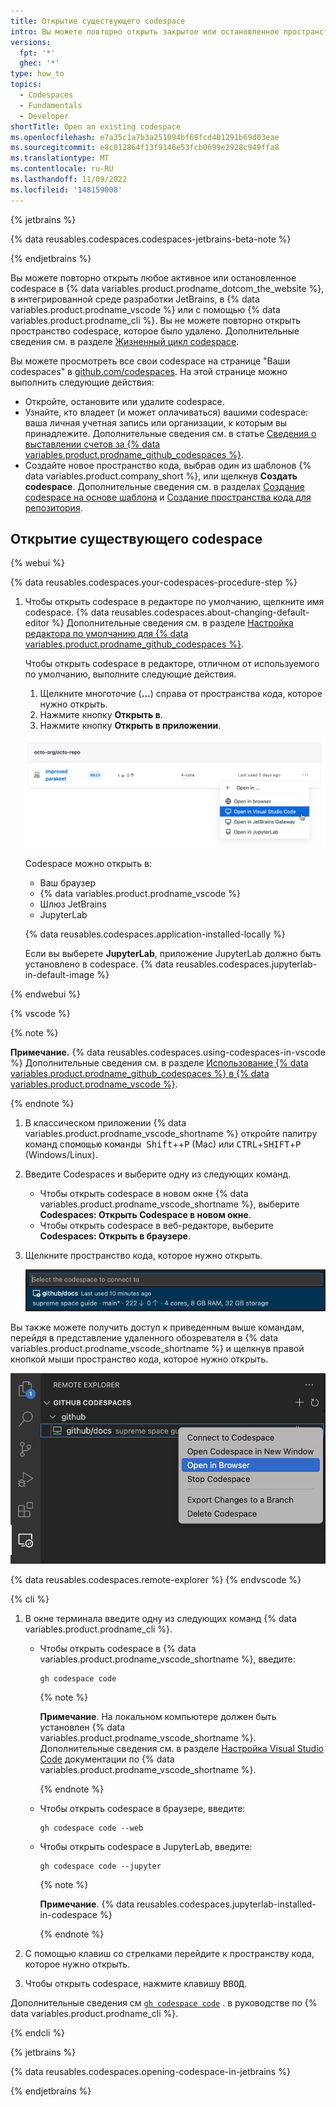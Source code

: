 ```yaml
---
title: Открытие существующего codespace
intro: Вы можете повторно открыть закрытое или остановленное пространство кода и вернуться к работе.
versions:
  fpt: '*'
  ghec: '*'
type: how_to
topics:
  - Codespaces
  - Fundamentals
  - Developer
shortTitle: Open an existing codespace
ms.openlocfilehash: e7a35c1a7b3a251094bf69fcd401291b69d03eae
ms.sourcegitcommit: e8c012864f13f9146e53fcb0699e2928c949ffa8
ms.translationtype: MT
ms.contentlocale: ru-RU
ms.lasthandoff: 11/09/2022
ms.locfileid: '148159008'
---
```

{% jetbrains %}

{% data reusables.codespaces.codespaces-jetbrains-beta-note %}

{% endjetbrains %}

Вы можете повторно открыть любое активное или остановленное codespace в {% data variables.product.prodname_dotcom_the_website %}, в интегрированной среде разработки JetBrains, в {% data variables.product.prodname_vscode %} или с помощью {% data variables.product.prodname_cli %}. Вы не можете повторно открыть пространство codespace, которое было удалено. Дополнительные сведения см. в разделе [Жизненный цикл codespace](/codespaces/developing-in-codespaces/the-codespace-lifecycle).

Вы можете просмотреть все свои codespace на странице "Ваши codespaces" в [github.com/codespaces](https://github.com/codespaces). На этой странице можно выполнить следующие действия:

- Откройте, остановите или удалите codespace.
- Узнайте, кто владеет (и может оплачиваться) вашими codespace: ваша личная учетная запись или организации, к которым вы принадлежите. Дополнительные сведения см. в статье [Сведения о выставлении счетов за {% data variables.product.prodname_github_codespaces %}](/billing/managing-billing-for-github-codespaces/about-billing-for-github-codespaces).
- Создайте новое пространство кода, выбрав один из шаблонов {% data variables.product.company_short %}, или щелкнув **Создать codespace**. Дополнительные сведения см. в разделах [Создание codespace на основе шаблона](/codespaces/developing-in-codespaces/creating-a-codespace-from-a-template) и [Создание пространства кода для репозитория](/codespaces/developing-in-codespaces/creating-a-codespace-for-a-repository).

## Открытие существующего codespace

{% webui %}

{% data reusables.codespaces.your-codespaces-procedure-step %}
1. Чтобы открыть codespace в редакторе по умолчанию, щелкните имя codespace. {% data reusables.codespaces.about-changing-default-editor %} Дополнительные сведения см. в разделе [Настройка редактора по умолчанию для {% data variables.product.prodname_github_codespaces %}](/codespaces/customizing-your-codespace/setting-your-default-editor-for-github-codespaces).
   
   Чтобы открыть codespace в редакторе, отличном от используемого по умолчанию, выполните следующие действия.
   
   1. Щелкните многоточие (**...**) справа от пространства кода, которое нужно открыть.
   1. Нажмите кнопку **Открыть в**.
   1. Нажмите кнопку **Открыть в приложении**.

   ![Снимок экрана: диалоговое окно "Открыть в" с выделенным элементом "Открыть в Visual Studio Code"](/assets/images/help/codespaces/open-codespace-in-another-editor.png)

   Codespace можно открыть в:
   * Ваш браузер
   * {% data variables.product.prodname_vscode %}
   * Шлюз JetBrains
   * JupyterLab

   {% data reusables.codespaces.application-installed-locally %}

   Если вы выберете **JupyterLab**, приложение JupyterLab должно быть установлено в codespace. {% data reusables.codespaces.jupyterlab-in-default-image %}

{% endwebui %}

{% vscode %}

{% note %}

**Примечание.** {% data reusables.codespaces.using-codespaces-in-vscode %} Дополнительные сведения см. в разделе [Использование {% data variables.product.prodname_github_codespaces %} в {% data variables.product.prodname_vscode %}](/codespaces/developing-in-codespaces/using-github-codespaces-in-visual-studio-code).

{% endnote %}

1. В классическом приложении {% data variables.product.prodname_vscode_shortname %} откройте палитру команд с<kbd>помощью</kbd> <kbd>команды Shift</kbd>++<kbd>P</kbd> (Mac) или <kbd>CTRL</kbd>+<kbd>SHIFT</kbd>+<kbd>P</kbd> (Windows/Linux).
1. Введите Codespaces и выберите одну из следующих команд.
   - Чтобы открыть codespace в новом окне {% data variables.product.prodname_vscode_shortname %}, выберите **Codespaces: Открыть Codespace в новом окне**.
   - Чтобы открыть codespace в веб-редакторе, выберите **Codespaces: Открыть в браузере**.
1. Щелкните пространство кода, которое нужно открыть.
   
   ![Снимок экрана: список codespace в Visual Studio Code](/assets/images/help/codespaces/open-codespace-from-vscode.png)

Вы также можете получить доступ к приведенным выше командам, перейдя в представление удаленного обозревателя в {% data variables.product.prodname_vscode_shortname %} и щелкнув правой кнопкой мыши пространство кода, которое нужно открыть.

![Снимок экрана: пространство кода, выбранное в удаленном проводнике, с выделенным элементом "Открыть в браузере"](/assets/images/help/codespaces/open-codespace-remote-explorer.png)

{% data reusables.codespaces.remote-explorer %} {% endvscode %}

{% cli %}

1. В окне терминала введите одну из следующих команд {% data variables.product.prodname_cli %}.
   - Чтобы открыть codespace в {% data variables.product.prodname_vscode_shortname %}, введите:

     ```shell{:copy}
     gh codespace code
     ```
     
     {% note %}

     **Примечание**. На локальном компьютере должен быть установлен {% data variables.product.prodname_vscode_shortname %}. Дополнительные сведения см. в разделе [Настройка Visual Studio Code](https://code.visualstudio.com/docs/setup/setup-overview) документации по {% data variables.product.prodname_vscode_shortname %}.

     {% endnote %}
     
   - Чтобы открыть codespace в браузере, введите:
  
     ```shell{:copy}
     gh codespace code --web
     ```

   - Чтобы открыть codespace в JupyterLab, введите:
  
     ```shell{:copy}
     gh codespace code --jupyter
     ```
     
     {% note %}

     **Примечание**. {% data reusables.codespaces.jupyterlab-installed-in-codespace %}

     {% endnote %}
     
1. С помощью клавиш со стрелками перейдите к пространству кода, которое нужно открыть.
1. Чтобы открыть codespace, нажмите клавишу <kbd>ВВОД</kbd>.

Дополнительные сведения см [`gh codespace code`](https://cli.github.com/manual/gh_codespace_code) . в руководстве по {% data variables.product.prodname_cli %}.

{% endcli %}

{% jetbrains %}

{% data reusables.codespaces.opening-codespace-in-jetbrains %}

{% endjetbrains %}
